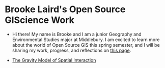 # Brooke Laird's Open Source GIScience Work
* Hi there! My name is Brooke and I am a junior Geography and Environmental Studies major at Middlebury. I am excited to learn more about the world of Open Source GIS this spring semester, and I will be sharing my work, progress, and reflections on [this page](https://gis4dev.github.io).


- [The Gravity Model of Spatial Interaction](gravity/gravity.md)
